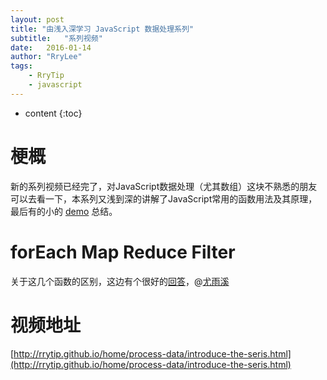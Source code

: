 ```yaml
---
layout: post
title: "由浅入深学习 JavaScript 数据处理系列"
subtitle:   "系列视频"
date:   2016-01-14
author: "RryLee"
tags:
    - RryTip
    - javascript
---
```


* content
{:toc}

# 梗概

新的系列视频已经完了，对JavaScript数据处理（尤其数组）这块不熟悉的朋友可以去看一下，本系列又浅到深的讲解了JavaScript常用的函数用法及其原理，最后有的小的 [demo](https://github.com/RryTip/JavaScript-Data-Course) 总结。

# forEach Map Reduce Filter

关于这几个函数的区别，这边有个很好的[回答](https://www.zhihu.com/question/24927450/answer/29473357)，@[尤雨溪](http://evanyou.me/)

# 视频地址

[http://rrytip.github.io/home/process-data/introduce-the-seris.html](http://rrytip.github.io/home/process-data/introduce-the-seris.html)
